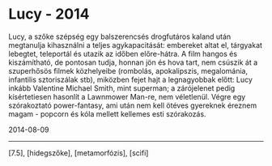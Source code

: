# Lucy - 2014

Lucy, a szőke szépség egy balszerencsés drogfutáros kaland után megtanulja kihasználni a teljes agykapacitását: embereket altat el, tárgyakat lebegtet, teleportál és utazik az időben előre-hátra. A film hangos és kiszámítható, de pontosan tudja, honnan jön és hova tart, nem csúszik át a szuperhősös filmek közhelyeibe (rombolás, apokalipszis, megalománia, infantilis sztoriszálak stb), miközben fejet hajt a legnagyobbak előtt: Lucy inkább Valentine Michael Smith, mint superman; a zárójelenet pedig kísértetiesen hasonlít a Lawnmower Man-re, nem véletlenül. Végre egy szórakoztató power-fantasy, ami után nem kell ötéves gyereknek éreznem magam - popcorn és kóla mellett kellemes esti szórakozás.

2014-08-09 

----

[7.5], [hidegszőke], [metamorfózis], [scifi]
